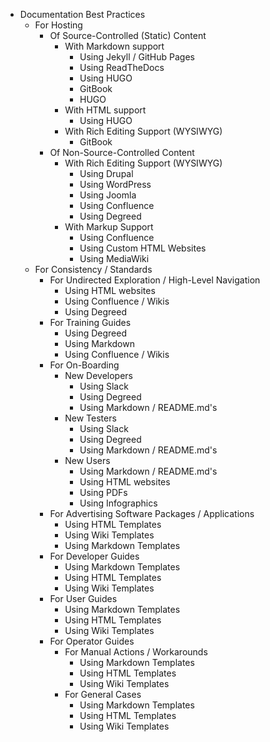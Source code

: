 * Documentation Best Practices
    * For Hosting
        * Of Source-Controlled (Static) Content
            * With Markdown support
				* Using Jekyll / GitHub Pages
				* Using ReadTheDocs
				* Using HUGO
				* GitBook
				* HUGO
			* With HTML support
				* Using HUGO
			* With Rich Editing Support (WYSIWYG)
				* GitBook
        * Of Non-Source-Controlled Content
            * With Rich Editing Support (WYSIWYG)
                * Using Drupal
                * Using WordPress
                * Using Joomla
                * Using Confluence
                * Using Degreed
            * With Markup Support
                * Using Confluence
                * Using Custom HTML Websites
                * Using MediaWiki
    * For Consistency / Standards
        * For Undirected Exploration / High-Level Navigation
            * Using HTML websites
            * Using Confluence / Wikis
            * Using Degreed
		* For Training Guides
            * Using Degreed
            * Using Markdown
            * Using Confluence / Wikis
        * For On-Boarding
            * New Developers
                * Using Slack
                * Using Degreed
                * Using Markdown / README.md's
            * New Testers
				* Using Slack
                * Using Degreed
                * Using Markdown / README.md's
            * New Users
                * Using Markdown / README.md's
                * Using HTML websites
                * Using PDFs
                * Using Infographics
        * For Advertising Software Packages / Applications
            * Using HTML Templates
            * Using Wiki Templates
            * Using Markdown Templates
        * For Developer Guides
            * Using Markdown Templates
            * Using HTML Templates
            * Using Wiki Templates
        * For User Guides
            * Using Markdown Templates
            * Using HTML Templates
            * Using Wiki Templates
        * For Operator Guides
            * For Manual Actions / Workarounds
                * Using Markdown Templates
                * Using HTML Templates
                * Using Wiki Templates
            * For General Cases
                * Using Markdown Templates
                * Using HTML Templates
                * Using Wiki Templates

